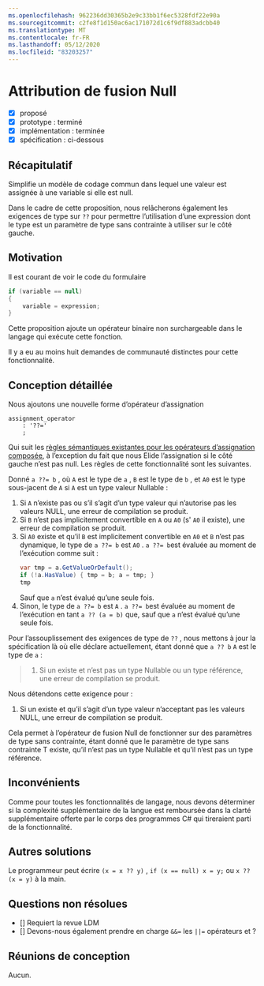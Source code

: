 ```yaml
---
ms.openlocfilehash: 962236dd30365b2e9c33bb1f6ec5328fdf22e90a
ms.sourcegitcommit: c2fe8f1d150ac6ac171072d1c6f9df883adcbb40
ms.translationtype: MT
ms.contentlocale: fr-FR
ms.lasthandoff: 05/12/2020
ms.locfileid: "83203257"
---
```

# <a name="null-coalescing-assignment"></a>Attribution de fusion Null

* [x] proposé
* [x] prototype : terminé
* [x] implémentation : terminée
* [x] spécification : ci-dessous

## <a name="summary"></a>Récapitulatif
[summary]: #summary

Simplifie un modèle de codage commun dans lequel une valeur est assignée à une variable si elle est null.

Dans le cadre de cette proposition, nous relâcherons également les exigences de type sur `??` pour permettre l’utilisation d’une expression dont le type est un paramètre de type sans contrainte à utiliser sur le côté gauche.

## <a name="motivation"></a>Motivation
[motivation]: #motivation

Il est courant de voir le code du formulaire

```csharp
if (variable == null)
{
    variable = expression;
}
```

Cette proposition ajoute un opérateur binaire non surchargeable dans le langage qui exécute cette fonction.

Il y a eu au moins huit demandes de communauté distinctes pour cette fonctionnalité.

## <a name="detailed-design"></a>Conception détaillée
[design]: #detailed-design

Nous ajoutons une nouvelle forme d’opérateur d’assignation

``` antlr
assignment_operator
    : '??='
    ;
```

Qui suit les [règles sémantiques existantes pour les opérateurs d’assignation composée](../../spec/expressions.md#compound-assignment), à l’exception du fait que nous Elide l’assignation si le côté gauche n’est pas null. Les règles de cette fonctionnalité sont les suivantes.

Donné `a ??= b` , où `A` est le type de `a` , `B` est le type de `b` , et `A0` est le type sous-jacent de `A` si `A` est un type valeur Nullable :

1. Si `A` n’existe pas ou s’il s’agit d’un type valeur qui n’autorise pas les valeurs NULL, une erreur de compilation se produit.
2. Si `B` n’est pas implicitement convertible en `A` ou `A0` (s' `A0` il existe), une erreur de compilation se produit.
3. Si `A0` existe et qu’il `B` est implicitement convertible en `A0` et `B` n’est pas dynamique, le type de `a ??= b` est `A0` . `a ??= b`est évaluée au moment de l’exécution comme suit :
   ```C#
   var tmp = a.GetValueOrDefault();
   if (!a.HasValue) { tmp = b; a = tmp; }
   tmp
   ```
   Sauf que `a` n’est évalué qu’une seule fois.
4. Sinon, le type de `a ??= b` est `A` . `a ??= b`est évaluée au moment de l’exécution en tant `a ?? (a = b)` que, sauf que `a` n’est évalué qu’une seule fois.


Pour l’assouplissement des exigences de type de `??` , nous mettons à jour la spécification là où elle déclare actuellement, étant donné que `a ?? b` `A` est le type de `a` :

> 1. Si un existe et n’est pas un type Nullable ou un type référence, une erreur de compilation se produit.

Nous détendons cette exigence pour :

1. Si un existe et qu’il s’agit d’un type valeur n’acceptant pas les valeurs NULL, une erreur de compilation se produit.

Cela permet à l’opérateur de fusion Null de fonctionner sur des paramètres de type sans contrainte, étant donné que le paramètre de type sans contrainte T existe, qu’il n’est pas un type Nullable et qu’il n’est pas un type référence.

## <a name="drawbacks"></a>Inconvénients
[drawbacks]: #drawbacks

Comme pour toutes les fonctionnalités de langage, nous devons déterminer si la complexité supplémentaire de la langue est remboursée dans la clarté supplémentaire offerte par le corps des programmes C# qui tireraient parti de la fonctionnalité.

## <a name="alternatives"></a>Autres solutions
[alternatives]: #alternatives

Le programmeur peut écrire `(x = x ?? y)` , `if (x == null) x = y;` ou `x ?? (x = y)` à la main.

## <a name="unresolved-questions"></a>Questions non résolues
[unresolved]: #unresolved-questions

- [] Requiert la revue LDM
- [] Devons-nous également prendre en charge `&&=` les `||=` opérateurs et ?

## <a name="design-meetings"></a>Réunions de conception

Aucun.
